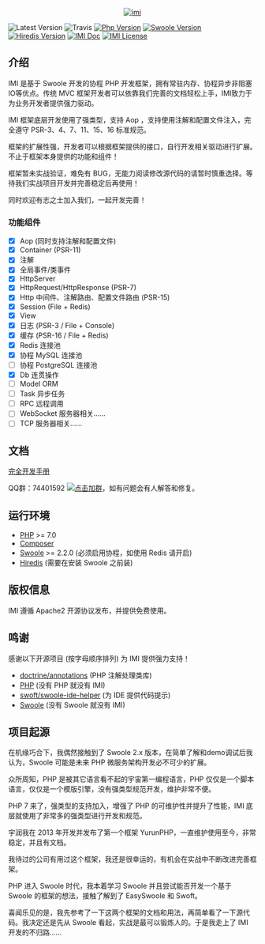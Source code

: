 <p align="center">
    <a href="https://www.imiphp.com" target="_blank">
        <img src="" alt="imi" />
    </a>
</p>

![Latest Version](https://img.shields.io/packagist/v/yurunsoft/imi.svg?style=for-the-badge)
![Travis](https://img.shields.io/travis/USER/REPO.svg?style=for-the-badge)
[![Php Version](https://img.shields.io/badge/php-%3E=7.0-brightgreen.svg?style=for-the-badge)](https://secure.php.net/)
[![Swoole Version](https://img.shields.io/badge/swoole-%3E=2.2.0-brightgreen.svg?style=for-the-badge)](https://github.com/swoole/swoole-src)
[![Hiredis Version](https://img.shields.io/badge/hiredis-%3E=0.1-brightgreen.svg?style=for-the-badge)](https://github.com/redis/hiredis)
[![IMI Doc](https://img.shields.io/badge/docs-passing-green.svg?style=for-the-badge)](https://doc.imiphp.com)
[![IMI License](https://img.shields.io/hexpm/l/plug.svg?style=for-the-badge)](https://github.com/Yurunsoft/imi/blob/master/LICENSE)

## 介绍

IMI 是基于 Swoole 开发的协程 PHP 开发框架，拥有常驻内存、协程异步非阻塞IO等优点。传统 MVC 框架开发者可以依靠我们完善的文档轻松上手，IMI致力于为业务开发者提供强力驱动。

IMI 框架底层开发使用了强类型，支持 Aop ，支持使用注解和配置文件注入，完全遵守 PSR-3、4、7、11、15、16 标准规范。

框架的扩展性强，开发者可以根据框架提供的接口，自行开发相关驱动进行扩展。不止于框架本身提供的功能和组件！

框架暂未实战验证，难免有 BUG，无能力阅读修改源代码的请暂时慎重选择。等待我们实战项目开发并完善稳定后再使用！

同时欢迎有志之士加入我们，一起开发完善！

### 功能组件

- [x] Aop (同时支持注解和配置文件)
- [x] Container (PSR-11)
- [x] 注解
- [x] 全局事件/类事件
- [x] HttpServer
- [x] HttpRequest/HttpResponse (PSR-7)
- [x] Http 中间件、注解路由、配置文件路由 (PSR-15)
- [x] Session (File + Redis)
- [x] View
- [x] 日志 (PSR-3 / File + Console)
- [x] 缓存 (PSR-16 / File + Redis)
- [x] Redis 连接池
- [x] 协程 MySQL 连接池
- [ ] 协程 PostgreSQL 连接池
- [x] Db 连贯操作
- [ ] Model ORM
- [ ] Task 异步任务
- [ ] RPC 远程调用
- [ ] WebSocket 服务器相关……
- [ ] TCP 服务器相关……

## 文档

[完全开发手册](https://doc.imiphp.com)

QQ群：74401592 [![点击加群](https://pub.idqqimg.com/wpa/images/group.png "点击加群")](https://shang.qq.com/wpa/qunwpa?idkey=e2e6b49e9a648aae5285b3aba155d59107bb66fde02e229e078bd7359cac8ac3)，如有问题会有人解答和修复。

## 运行环境

- [PHP](https://php.net/) >= 7.0
- [Composer](https://getcomposer.org/)
- [Swoole](https://www.swoole.com/) >= 2.2.0 (必须启用协程，如使用 Redis 请开启)
- [Hiredis](https://github.com/redis/hiredis/releases) (需要在安装 Swoole 之前装)

## 版权信息

IMI 遵循 Apache2 开源协议发布，并提供免费使用。

## 鸣谢

感谢以下开源项目 (按字母顺序排列) 为 IMI 提供强力支持！

- [doctrine/annotations](https://github.com/doctrine/annotations) (PHP 注解处理类库)
- [PHP](https://php.net/) (没有 PHP 就没有 IMI)
- [swoft/swoole-ide-helper](https://github.com/swoft-cloud/swoole-ide-helper) (为 IDE 提供代码提示)
- [Swoole](https://www.swoole.com/) (没有 Swoole 就没有 IMI)

## 项目起源

在机缘巧合下，我偶然接触到了 Swoole 2.x 版本，在简单了解和demo调试后我认为，Swoole 可能是未来 PHP 微服务架构开发必不可少的扩展。

众所周知，PHP 是被其它语言看不起的宇宙第一编程语言，PHP 仅仅是一个脚本语言，仅仅是一个模版引擎，没有强类型规范开发，维护非常不便。

PHP 7 来了，强类型的支持加入，增强了 PHP 的可维护性并提升了性能，IMI 底层就使用了非常多的强类型进行开发和规范。

宇润我在 2013 年开发并发布了第一个框架 YurunPHP，一直维护使用至今，非常稳定，并且有文档。

我待过的公司有用过这个框架，我还是很幸运的，有机会在实战中不断改进完善框架。

PHP 进入 Swoole 时代，我本着学习 Swoole 并且尝试能否开发一个基于 Swoole 的框架的想法，接触了解到了 EasySwoole 和 Swoft。

喜闻乐见的是，我先参考了一下这两个框架的文档和用法，再简单看了一下源代码。我决定还是先从 Swoole 看起，实战是最可以锻炼人的。于是我走上了 IMI 开发的不归路……
